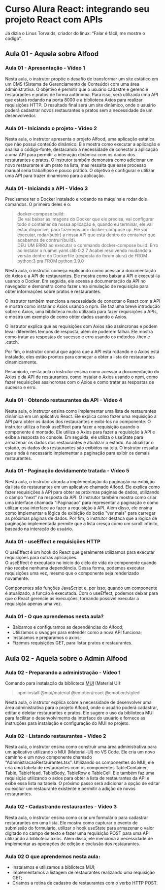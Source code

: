 # Curso Alura React: integrando seu projeto React com APIs

Já dizia o Linus Torvalds, criador do linux: “Falar é fácil, me mostre o código”.

## Aula 01 - Aquela sobre Alfood

### Aula 01 - Apresentação - Vídeo 1

Nesta aula, o instrutor propõe o desafio de transformar um site estático em um CMS (Sistema de Gerenciamento de Conteúdo) com uma área administrativa. O objetivo é permitir que o usuário cadastre e gerencie restaurantes e pratos de forma autônoma. Para isso, será utilizada uma API que estará rodando na porta 8000 e a biblioteca Axios para realizar requisições HTTP. O resultado final será um site dinâmico, onde o usuário poderá cadastrar novos restaurantes e pratos sem a necessidade de um desenvolvedor.

### Aula 01 - Iniciando o projeto - Vídeo 2

Nesta aula, o instrutor apresenta o projeto Alfood, uma aplicação estática que não possui conteúdo dinâmico. Ele mostra como executar a aplicação e analisa o código-fonte, destacando a necessidade de conectar a aplicação a uma API para permitir a interação dinâmica com os dados dos restaurantes e pratos. O instrutor também demonstra como adicionar um novo restaurante e um prato na lista, mas ressalta que esse processo manual seria trabalhoso e pouco prático. O objetivo é configurar e utilizar uma API para trazer dinamismo para a aplicação.

### Aula 01 - Iniciando a API - Vídeo 3

Precisamos ter o Docker instalado e rodando na máquina e rodar dois comandos. O primeiro deles é o:

> docker-compose build:  
Ele vai baixar as imagens do Docker que ele precisa, vai configurar todo o container da nossa aplicação e, quando eu terminar, ele vai estar disponível para fazermos um:
> docker-compose up.
Ele vai executar, rodar(subir) a nossa API que esta dentro do container que acabamos de contruir(build).  
> DEU UM ERRO ao executar o commando docker-compose build: Erro ao instalar o ruamel.yaml.clib 0.2.7
> Acabei resolvendo mudando a versão dentro do Dockerfile (resposta do forum alura)
> de
> FROM python:3
> pra
> FROM python:3.9.0

Nesta aula, o instrutor começa explicando como acessar a documentação do Axios e a API de restaurantes. Ele mostra como baixar a API e executá-la usando o Docker. Em seguida, ele acessa a documentação da API no navegador e demonstra como fazer uma simulação de requisição para obter informações sobre pratos e restaurantes.

O instrutor também menciona a necessidade de conectar o React com a API e mostra como instalar o Axios usando o npm. Ele faz uma breve introdução sobre o Axios, uma biblioteca muito utilizada para fazer requisições a APIs, e mostra um exemplo de como obter dados usando o Axios.

O instrutor explica que as requisições com Axios são assíncronas e podem levar diferentes tempos de resposta, além de poderem falhar. Ele mostra como tratar as respostas de sucesso e erro usando os métodos .then e .catch.

Por fim, o instrutor conclui que agora que a API está rodando e o Axios está instalado, eles estão prontos para começar a obter a lista de restaurantes dinamicamente.

Resumindo, nesta aula o instrutor ensina como acessar a documentação do Axios e da API de restaurantes, como instalar o Axios usando o npm, como fazer requisições assíncronas com o Axios e como tratar as respostas de sucesso e erro.

### Aula 01 - Obtendo restaurantes da API - Vídeo 4

Nesta aula, o instrutor ensina como implementar uma lista de restaurantes dinâmica em um aplicativo React. Ele explica como fazer uma requisição à API para obter os dados dos restaurantes e exibi-los no componente. O instrutor utiliza o hook useEffect para fazer a requisição quando o componente é montado. Ele utiliza o Axios para fazer a requisição à API e exibe a resposta no console. Em seguida, ele utiliza o useState para armazenar os dados dos restaurantes e atualizar o estado. Ao atualizar o estado, os dados dos restaurantes são exibidos na tela. O instrutor ressalta que ainda é necessário implementar a paginação para exibir os demais restaurantes.

### Aula 01 - Paginação devidamente tratada - Vídeo 5

Nesta aula, o instrutor aborda a implementação da paginação na exibição da lista de restaurantes em um aplicativo chamado Alfood. Ele explica como fazer requisições à API para obter as próximas páginas de dados, utilizando o campo "next" na resposta da API. O instrutor também mostra como criar uma interface chamada "IPaginacao" para representar a paginação e como utilizar essa interface ao fazer a requisição à API. Além disso, ele ensina como implementar a lógica de exibição do botão "ver mais" para carregar as próximas páginas de dados. Por fim, o instrutor destaca que a lógica de paginação implementada permite que a lista cresça como um scroll infinito, baseado na interação do usuário.

### Aula 01 - useEffect e requisições HTTP

O useEffect é um hook do React que geralmente utilizamos para executar requisições para outras aplicações.  
O useEffect é executado no início do ciclo de vida do componente quando não recebe nenhuma dependência. Dessa forma, podemos executar requisições uma vez, mesmo que o componente seja renderizado novamente.

Componentes são funções JavaScript e, por isso, quando um componente é atualizado, a função é executada. Com o useEffect, podemos deixar para que o React gerencie as execuções, tornando possível executar a requisição apenas uma vez.

### Aula 01 - O que aprendemos nesta aula?

- Baixamos e configuramos as dependências do Alfood;
- Utilizamos o swagger para entender como a nova API funciona;
- Instalamos e preparamos o axios;
- Fizemos requisições GET, para listar pratos e restaurantes.

## Aula 02 - Aquela sobre o Admin Alfood

### Aula 02 - Preparando a administração - Vídeo 1

Comando para instalação da biblioteca [MUI](https://mui.com/material-ui/getting-started/) (Material UI):

> npm install @mui/material @emotion/react @emotion/styled

Nesta aula, o instrutor explica sobre a necessidade de desenvolver uma área administrativa para o projeto Alfood, onde o usuário poderá cadastrar, editar e deletar restaurantes e pratos. Ele sugere o uso da biblioteca MUI para facilitar o desenvolvimento da interface do usuário e fornece as instruções para instalação e configuração do MUI no projeto.

### Aula 02 - Listando restaurantes - Vídeo 2

Nesta aula, o instrutor ensina como construir uma área administrativa para um aplicativo utilizando o MUI (Material-UI) no VS Code. Ele cria um novo caminho e um novo componente chamado "AdministracaoRestaurantes.tsx". Utilizando os componentes do MUI, ele cria uma tabela de restaurantes com os componentes TableContainer, Table, TableHead, TableBody, TableRow e TableCell. Ele também faz uma requisição utilizando o axios para obter a lista de restaurantes da API e exibe essa lista na tabela. O próximo passo será adicionar a opção de editar ou excluir um restaurante existente e permitir a adição de novos restaurantes.

### Aula 02 - Cadastrando restaurantes - Vídeo 3

Nesta aula, o instrutor ensina como criar um formulário para cadastrar restaurantes em uma lista. Ele mostra como capturar o evento de submissão do formulário, utilizar o hook useState para armazenar o valor digitado no campo de texto e fazer uma requisição POST para uma API utilizando a biblioteca axios. Além disso, ele menciona a necessidade de implementar as operações de edição e exclusão dos restaurantes.

### Aula 02 O que aprendemos nesta aula`:`

- Instalamos e utilizamos a biblioteca MUI;
- Implementamos a listagem de restaurantes realizando uma requisição GET;
- Criamos a rotina de cadastro de restaurantes com o verbo HTTP POST.
